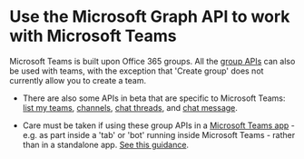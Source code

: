 # Use the Microsoft Graph API to work with Microsoft Teams

Microsoft Teams is built upon Office 365 groups.  All the [group APIs](group.md) can also be used with teams, with the exception that 'Create group' does not currently allow you to create a team.  

* There are also some APIs in beta that are specific to Microsoft Teams: [list my teams](../api/user_list_joinedteams.md), [channels](channel.md), [chat threads](chatthread.md), and [chat message](chatmessage.md).

* Care must be taken if using these group APIs in a [Microsoft Teams app](https://msdn.microsoft.com/en-us/microsoft-teams) - e.g. as part inside a 'tab' or 'bot' running inside Microsoft Teams - rather than in a standalone app.  [See this guidance](https://msdn.microsoft.com/en-us/microsoft-teams/graph).
